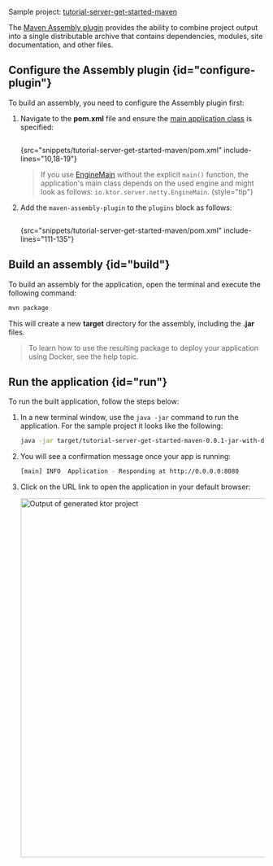 [//]: # (title: Creating fat JARs using the Maven Assembly plugin)

<tldr>
<p>
<control>Sample project</control>: <a href="https://github.com/ktorio/ktor-documentation/tree/%ktor_version%/codeSnippets/snippets/tutorial-server-get-started-maven">tutorial-server-get-started-maven</a>
</p>
</tldr>

The [Maven Assembly plugin](http://maven.apache.org/plugins/maven-assembly-plugin/) provides the ability to combine
project output into a single distributable archive that contains dependencies, modules, site documentation, and other
files.

## Configure the Assembly plugin {id="configure-plugin"}

To build an assembly, you need to configure the Assembly plugin first:

1. Navigate to the **pom.xml** file and ensure
   the [main application class](server-dependencies.topic#create-entry-point) is
   specified:
   ```xml
   ```
   {src="snippets/tutorial-server-get-started-maven/pom.xml" include-lines="10,18-19"}

   > If you use [EngineMain](server-create-and-configure.topic#engine-main) without the explicit `main()` function, the application's
   > main class depends on the used engine and might look as follows: `io.ktor.server.netty.EngineMain`.
   {style="tip"}

2. Add the `maven-assembly-plugin` to the `plugins` block as follows:
   ```xml
   ```
   {src="snippets/tutorial-server-get-started-maven/pom.xml" include-lines="111-135"}

## Build an assembly {id="build"}

To build an assembly for the application, open the terminal and execute the following command:

```Bash
mvn package
```

This will create a new **target** directory for the assembly, including the **.jar** files.

> To learn how to use the resulting package to deploy your application using Docker, see the [](docker.md) help topic.

## Run the application {id="run"}

To run the built application, follow the steps below:

1. In a new terminal window, use the `java -jar` command to run the application. For the sample project it looks
   like the following:
   ```Bash
   java -jar target/tutorial-server-get-started-maven-0.0.1-jar-with-dependencies.jar
   ```
2. You will see a confirmation message once your app is running:
   ```Bash
   [main] INFO  Application - Responding at http://0.0.0.0:8080
   ```
3. Click on the URL link to open the application in your default browser:

   <img src="server_get_started_ktor_sample_app_output.png" alt="Output of generated ktor project"
                     border-effect="rounded" width="706"/>


